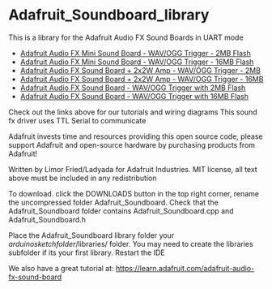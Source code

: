 # Adafruit_Soundboard_library

This is a library for the Adafruit Audio FX Sound Boards in UART mode

* [Adafruit Audio FX Mini Sound Board - WAV/OGG Trigger - 2MB Flash](https://www.adafruit.com/products/2342)
* [Adafruit Audio FX Mini Sound Board - WAV/OGG Trigger - 16MB Flash](https://www.adafruit.com/products/2341)
* [Adafruit Audio FX Sound Board + 2x2W Amp - WAV/OGG Trigger - 2MB](https://www.adafruit.com/products/2210)
* [Adafruit Audio FX Sound Board + 2x2W Amp - WAV/OGG Trigger - 16MB](https://www.adafruit.com/products/2217)
* [Adafruit Audio FX Sound Board - WAV/OGG Trigger with 2MB Flash](https://www.adafruit.com/products/2133)
* [Adafruit Audio FX Sound Board - WAV/OGG Trigger with 16MB Flash](https://www.adafruit.com/products/2220)

Check out the links above for our tutorials and wiring diagrams
This sound fx driver uses TTL Serial to communicate

Adafruit invests time and resources providing this open source code,
please support Adafruit and open-source hardware by purchasing
products from Adafruit!

Written by Limor Fried/Ladyada for Adafruit Industries.
MIT license, all text above must be included in any redistribution

To download. click the DOWNLOADS button in the top right corner, rename the uncompressed folder Adafruit_Soundboard. Check that the Adafruit_Soundboard folder contains Adafruit_Soundboard.cpp and Adafruit_Soundboard.h

Place the Adafruit_Soundboard library folder your *arduinosketchfolder*/libraries/ folder. You may need to create the libraries subfolder if its your first library. Restart the IDE

We also have a great tutorial at:
https://learn.adafruit.com/adafruit-audio-fx-sound-board
